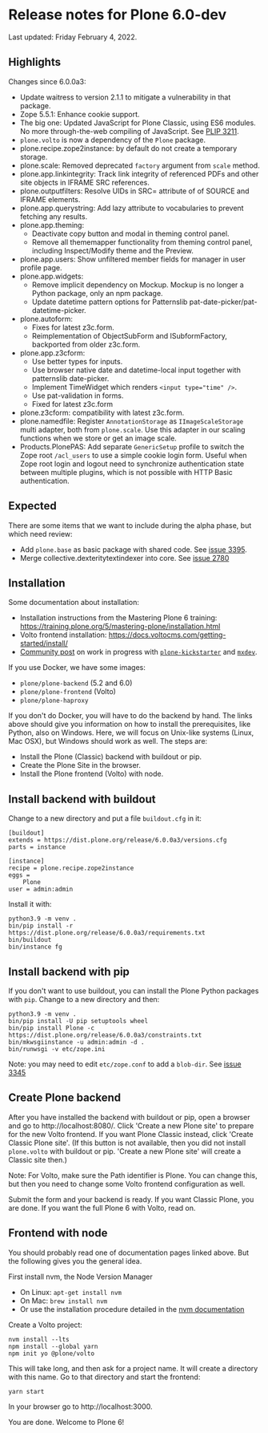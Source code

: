 # Release notes for Plone 6.0-dev

Last updated: Friday February 4, 2022.

## Highlights

Changes since 6.0.0a3:

- Update waitress to version 2.1.1 to mitigate a vulnerability in that package.
- Zope 5.5.1: Enhance cookie support.
- The big one: Updated JavaScript for Plone Classic, using ES6 modules.  No more through-the-web compiling of JavaScript. See [PLIP 3211](https://github.com/plone/Products.CMFPlone/issues/3211).
- `plone.volto` is now a dependency of the `Plone` package.
- plone.recipe.zope2instance: by default do not create a temporary storage.
- plone.scale: Removed deprecated `factory` argument from `scale` method.
- plone.app.linkintegrity: Track link integrity of referenced PDFs and other site objects in IFRAME SRC references.
- plone.outputfilters: Resolve UIDs in SRC= attribute of of SOURCE and IFRAME elements.
- plone.app.querystring: Add lazy attribute to vocabularies to prevent fetching any results.
- plone.app.theming:
  - Deactivate copy button and modal in theming control panel.
  - Remove all thememapper functionality from theming control panel, including Inspect/Modify theme and the Preview.
- plone.app.users: Show unfiltered member fields for manager in user profile page.
- plone.app.widgets:
  - Remove implicit dependency on Mockup.  Mockup is no longer a Python package, only an npm package.
  - Update datetime pattern options for Patternslib pat-date-picker/pat-datetime-picker.
- plone.autoform:
  - Fixes for latest z3c.form.
  - Reimplementation of ObjectSubForm and ISubformFactory, backported from older z3c.form.
- plone.app.z3cform:
  - Use better types for inputs.
  - Use browser native date and datetime-local input together with patternslib date-picker.
  - Implement TimeWidget which renders `<input type="time" />`.
  - Use pat-validation in forms.
  - Fixed for latest z3c.form
- plone.z3cform: compatibility with latest z3c.form.
- plone.namedfile: Register `AnnotationStorage` as `IImageScaleStorage` multi adapter, both from ``plone.scale``.  Use this adapter in our scaling functions when we store or get an image scale.
- Products.PlonePAS: Add separate `GenericSetup` profile to switch the Zope root `/acl_users` to use a simple cookie login form.  Useful when Zope root login and logout need to synchronize authentication state between multiple plugins, which is not possible with HTTP Basic authentication.


## Expected

There are some items that we want to include during the alpha phase, but which need review:

- Add `plone.base` as basic package with shared code.  See [issue 3395](https://github.com/plone/Products.CMFPlone/issues/3395).
- Merge collective.dexteritytextindexer into core.  See [issue 2780](https://github.com/plone/Products.CMFPlone/issues/2780)


## Installation

Some documentation about installation:

- Installation instructions from the Mastering Plone 6 training:
  https://training.plone.org/5/mastering-plone/installation.html
- Volto frontend installation:
  https://docs.voltocms.com/getting-started/install/
- [Community post](https://community.plone.org/t/our-pip-based-development-workflow-for-plone/14562) on work in progress with [`plone-kickstarter`](https://github.com/bluedynamics/plone-kickstarter) and [`mxdev`](https://github.com/bluedynamics/mxdev).

If you use Docker, we have some images:

- `plone/plone-backend` (5.2 and 6.0)
- `plone/plone-frontend` (Volto)
- `plone/plone-haproxy`

If you don't do Docker, you will have to do the backend by hand.
The links above should give you information on how to install the prerequisites, like Python, also on Windows.
Here, we will focus on Unix-like systems (Linux, Mac OSX), but Windows should work as well.
The steps are:

* Install the Plone (Classic) backend with buildout or pip.
* Create the Plone Site in the browser.
* Install the Plone frontend (Volto) with node.


## Install backend with buildout

Change to a new directory and put a file `buildout.cfg` in it:

```
[buildout]
extends = https://dist.plone.org/release/6.0.0a3/versions.cfg
parts = instance

[instance]
recipe = plone.recipe.zope2instance
eggs =
    Plone
user = admin:admin
```

Install it with:

```
python3.9 -m venv .
bin/pip install -r https://dist.plone.org/release/6.0.0a3/requirements.txt
bin/buildout
bin/instance fg
```


## Install backend with pip

If you don't want to use buildout, you can install the Plone Python packages with `pip`.
Change to a new directory and then:

```
python3.9 -m venv .
bin/pip install -U pip setuptools wheel
bin/pip install Plone -c https://dist.plone.org/release/6.0.0a3/constraints.txt
bin/mkwsgiinstance -u admin:admin -d .
bin/runwsgi -v etc/zope.ini
```

Note: you may need to edit `etc/zope.conf` to add a `blob-dir`.
See [issue 3345](https://github.com/plone/Products.CMFPlone/issues/3345#issuecomment-953700024)


## Create Plone backend

After you have installed the backend with buildout or pip, open a browser and go to http://localhost:8080/.
Click 'Create a new Plone site' to prepare for the new Volto frontend.
If you want Plone Classic instead, click 'Create Classic Plone site'.
(If this button is not available, then you did not install `plone.volto` with buildout or pip. 'Create a new Plone site' will create a Classic site then.)

Note: For Volto, make sure the Path identifier is Plone.  You can change this, but then you need to change some Volto frontend configuration as well.

Submit the form and your backend is ready.
If you want Classic Plone, you are done.
If you want the full Plone 6 with Volto, read on.


## Frontend with node

You should probably read one of documentation pages linked above.
But the following gives you the general idea.

First install nvm, the Node Version Manager

* On Linux: `apt-get install nvm`
* On Mac: `brew install nvm`
* Or use the installation procedure detailed in the [nvm documentation](https://github.com/nvm-sh/nvm)

Create a Volto project:

```
nvm install --lts
npm install --global yarn
npm init yo @plone/volto
```

This will take long, and then ask for a project name.
It will create a directory with this name.
Go to that directory and start the frontend:

```
yarn start
```

In your browser go to http://localhost:3000.

You are done.  Welcome to Plone 6!
